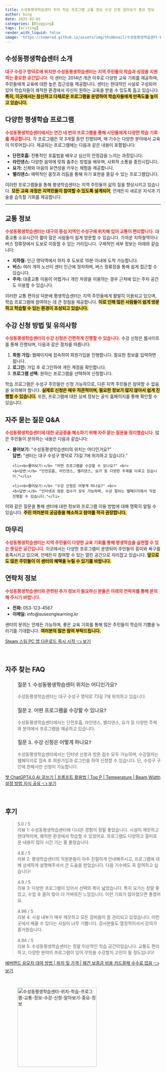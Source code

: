 ```yaml
---
title: 수성동평생학습센터 위치 학습 프로그램 교통 정보 수강 신청 알아보기 중요 정보
author: bing
date: 2025-02-01
categories: [Blogging]
tags: [writing]
render_with_liquid: false
image: 'https://somered.github.io/assets/img/thumbnail/수성동평생학습센터-위치-학습-프로그램-교통-정보-수강-신청-알아보기-중요-정보.webp'
---
```



<h2 id='평생학습센터소개'>수성동평생학습센터 소개</h2>

<p><b><span style="color: #ee2323;">대구 수성구 명덕로에 위치한 수성동평생학습센터는 지역 주민들의 학습과 성장을 지원하는 중요한 공간입니다.</span></b> 이 센터는 2014년 개관 이후로 다양한 교육 기회를 제공하며, 주민들에게 교육에 대한 높은 접근성을 제공합니다. 센터는 현대적인 시설로 구성되어 있어 학습자들이 쾌적한 환경에서 자신이 원하는 교육을 받을 수 있도록 돕고 있습니다. <b><span style="background-color: #ffe066;">특히, 이곳에서는 참신하고 다채로운 프로그램을 운영하여 학습자들에게 만족도를 높이고 있습니다.</span></b></p>

<h2 id='프로그램정보'>다양한 평생학습 프로그램</h2>

<p><b><span style="color: #ee2323;">수성동평생학습센터에서는 연간 네 번의 프로그램을 통해 시민들에게 다양한 학습 기회를 제공합니다.</span></b> 각 프로그램은 약 3개월 동안 진행되며, 매 기수는 다양한 분야에서 교육이 이루어집니다. 제공되는 프로그램에는 다음과 같은 내용이 포함됩니다:</p>

<ul>
    <li><b>단전호흡:</b> 전통적인 호흡법을 배우고 심신의 안정감을 느끼는 과정입니다.</li>
    <li><b>라인댄스:</b> 다양한 음악에 맞춰 춤추는 방법을 배우며, 사회적 소통을 증진시킵니다.</li>
    <li><b>요가:</b> 신체와 마음의 유연성을 키우는 체험을 제공합니다.</li>
    <li><b>벨리댄스:</b> 매력적인 몸짓과 리듬을 통해 자기 표현을 즐길 수 있는 프로그램입니다.</li>
</ul>

<p>이러한 프로그램들을 통해 평생학습센터는 지역 주민들의 삶의 질을 향상시키고 있습니다. <b><span style="background-color: #ffe066;">모든 교육 과정은 지역민들이 참여할 수 있도록 설계되어</span></b>, 언제든지 새로운 지식과 기술을 습득할 기회를 제공합니다.</p>

<hr />

<h2 id='교통정보'>교통 정보</h2>

<p><b><span style="color: #ee2323;">수성동평생학습센터는 대구의 중심 지역인 수성구에 위치해 있어 교통이 편리합니다.</span></b> 대중교통 소요시간이 짧아 많은 사람들이 쉽게 방문할 수 있습니다. 가까운 지하철역이나 버스 정류장에서 도보로 이동할 수 있는 거리입니다. 구체적인 세부 정보는 아래와 같습니다:</p>

<ul>
    <li><b>지하철:</b> 인근 명덕역에서 하차 후 도보로 10분 이내에 도착 가능합니다.</li>
    <li><b>버스:</b> 여러 개의 노선이 센터 인근에 정차하며, 버스 정류장을 통해 쉽게 접근할 수 있습니다.</li>
    <li><b>주차:</b> 대중교통 이용이 어렵거나 개인 차량을 이용하는 경우 근처에 있는 주차 공간도 이용할 수 있습니다.</li>
</ul>

<p>이러한 교통 편의성 덕분에 평생학습센터는 지역 주민들에게 활발히 이용되고 있으며, 학습 프로그램에 참여하는 데 큰 장점을 제공합니다. <b><span style="background-color: #ffe066;">이로 인해 많은 사람들이 쉽게 방문하고 학습할 수 있는 환경이 조성되고 있습니다.</span></b></p>

<h2 id='수강신청방법'>수강 신청 방법 및 유의사항</h2>

<p><b><span style="color: #ee2323;">수성동평생학습센터의 수강 신청은 간편하게 진행할 수 있습니다.</span></b> 수강 신청은 웹사이트를 통해 진행되며, 다음과 같은 절차를 따릅니다:</p>

<ol>
    <li><b>회원 가입:</b> 웹페이지에 접속하여 회원가입을 진행합니다. 필요한 정보를 입력하면 됩니다.</li>
    <li><b>로그인:</b> 가입 후 로그인하여 개인 계정을 확인합니다.</li>
    <li><b>프로그램 선택:</b> 원하는 프로그램을 선택하여 신청합니다.</li>
</ol>

<p>학습 프로그램은 수성구 주민들만 신청 가능하므로, 다른 지역 주민들은 참여할 수 없음을 유의해야 합니다. <b><span style="background-color: #ffe066;">실제로 신청은 매우 직관적이며, 필요한 정보가 많지 않아서 쉽게 진행할 수 있습니다.</span></b> 또한, 프로그램에 대한 상세 정보는 공식 홈페이지를 통해 확인할 수 있습니다.</p>

<h2 id='자주묻는질문'>자주 묻는 질문 Q&A</h2>

<p><b><span style="color: #ee2323;">수성동평생학습센터에 대한 궁금증을 해소하기 위해 자주 묻는 질문을 정리했습니다.</span></b> 많은 주민들이 문의하는 내용은 다음과 같습니다:</p>

<ul>
    <li><b>물어보기:</b> "수성동평생학습센터의 위치는 어디인가요?" <br>
    <b>답변:</b> "센터는 대구 수성구 명덕로 73길 7에 위치하고 있습니다."</li>

    <li><b>물어보기:</b> "어떤 프로그램을 수강할 수 있나요?" <br>
    <b>답변:</b> "단전호흡, 라인댄스, 벨리댄스, 요가 등 다양한 주제를 다루고 있습니다."</li>

    <li><b>물어보기:</b> "수강 신청은 어떻게 하나요?" <br>
    <b>답변:</b> "인터넷과 방문 접수가 모두 가능하며, 수강 절차는 웹페이지에서 직접 진행할 수 있습니다."</li>
</ul>

<p>이와 같은 질문을 통해 센터에 대한 정보와 프로그램 이용 방법에 대해 명확히 알릴 수 있습니다. <b><span style="background-color: #ffe066;">주민 여러분의 궁금증을 해소하고 참여를 적극 권장합니다.</span></b></p>

<h2 id='마무리'>마무리</h2>

<p><b><span style="color: #ee2323;">수성동평생학습센터는 지역 주민들이 다양한 교육 기회를 통해 평생학습을 실현할 수 있는 뜻깊은 공간입니다.</span></b> 이곳에서는 다양한 프로그램이 운영되어 주민들의 흥미와 욕구를 충족시키고 있으며, 언제든지 참여할 수 있는 열린 공간으로 자리잡고 있습니다. <b><span style="background-color: #ffe066;">앞으로도 많은 주민들이 이 센터의 혜택을 누릴 수 있기를 바랍니다.</span></b></p>

<h2 id='연락처정보'>연락처 정보</h2>

<p><b><span style="color: #ee2323;">수성동평생학습센터와 관련된 추가 정보가 필요하신 분들은 아래의 연락처를 통해 문의해 주시기 바랍니다.</span></b></p>

<ul>
    <li><b>전화:</b> 053-123-4567</li>
    <li><b>이메일:</b> info@suseonglearning.kr</li>
</ul>

<p>센터의 문의는 언제든 가능하며, 좋은 교육 기회를 통해 많은 주민들이 학습의 기쁨을 누리기를 기대합니다. <b><span style="background-color: #ffe066;">여러분의 많은 참여 부탁드립니다.</span></b></p>


<p><a class="click-button" title="Steam 스팀 PC 앱 다운로드 즉시 시작" href="https://somered.github.io/posts/Steam-%EC%8A%A4%ED%8C%80-PC-%EC%95%B1-%EB%8B%A4%EC%9A%B4%EB%A1%9C%EB%93%9C-%EC%A6%89%EC%8B%9C-%EC%8B%9C%EC%9E%91/" rel="dofollow">Steam 스팀 PC 앱 다운로드 즉시 시작 👈 보기</a></p><br>
<h2 id='자주_찾는_FAQ'>자주 찾는 FAQ</h2>
<div itemscope="" itemtype="https://schema.org/FAQPage"> 
<blockquote> 
<div itemscope="" itemprop="mainEntity" itemtype="https://schema.org/Question"> 
<h3 itemprop="name">질문 1. 수성동평생학습센터 위치는 어디인가요?</h3> 
<div itemscope="" itemprop="acceptedAnswer" itemtype="https://schema.org/Answer"> 
<span itemprop="text"> 
<p>수성동평생학습센터는 대구 수성구 명덕로 73길 7에 위치하고 있습니다.</p> 
</span> 
</div> 
</div> 
<div itemscope="" itemprop="mainEntity" itemtype="https://schema.org/Question"> 
<h3 itemprop="name">질문 2. 어떤 프로그램을 수강할 수 있나요?</h3> 
<div itemscope="" itemprop="acceptedAnswer" itemtype="https://schema.org/Answer"> 
<span itemprop="text"> 
<p>수성동평생학습센터에서는 단전호흡, 라인댄스, 벨리댄스, 요가 등 다양한 주제와 분야에서 프로그램을 제공하고 있습니다.</p> 
</span> 
</div> 
</div> 
<div itemscope="" itemprop="mainEntity" itemtype="https://schema.org/Question"> 
<h3 itemprop="name">질문 3. 수강 신청은 어떻게 하나요?</h3> 
<div itemscope="" itemprop="acceptedAnswer" itemtype="https://schema.org/Answer"> 
<span itemprop="text"> 
<p>수성동평생학습센터에서는 인터넷 신청과 방문 접수 모두 가능하며, 수강절차는 웹페이지로 접속 후 회원가입과 로그인을 하여 신청할 수 있습니다. 단, 수성구 구민에 한해서만 신청이 가능합니다.</p> 
</span> 
</div> 
</div> 
</blockquote> 
</div>
<p><a class="click-button" title="챗 ChatGPT4.0 AI 글쓰기 | 프롬프트 활용법 | Top P | Temperature | Beam Width 설정 방법 지식 공유" href="https://somered.github.io/posts/%EC%B1%97-ChatGPT4.0-AI-%EA%B8%80%EC%93%B0%EA%B8%B0-%ED%94%84%EB%A1%AC%ED%94%84%ED%8A%B8-%ED%99%9C%EC%9A%A9%EB%B2%95-Top-P-Temperature-Beam-Width-%EC%84%A4%EC%A0%95-%EB%B0%A9%EB%B2%95-%EC%A7%80%EC%8B%9D-%EA%B3%B5%EC%9C%A0/" rel="dofollow">챗 ChatGPT4.0 AI 글쓰기 | 프롬프트 활용법 | Top P | Temperature | Beam Width 설정 방법 지식 공유 👈 보기</a></p><br>
<h2 id='후기'>후기</h2>
<div itemscope itemtype="https://schema.org/Product">
  <blockquote>
  <div itemprop="review" itemscope itemtype="https://schema.org/Review">
      <div itemprop="reviewRating" itemscope itemtype="https://schema.org/Rating"> <span itemprop="ratingValue">5.0</span> / <span itemprop="bestRating">5</span> </div>
      <span itemprop="reviewBody">리뷰 1: 수성동평생학습센터에 다녀온 경험이 정말 좋았습니다. 시설이 깨끗하고 현대적이며, 쾌적한 환경에서 학습할 수 있었어요. 프로그램도 다양하고 흥미로운 내용이 많아 시간 가는 줄 몰랐습니다.</span>
  </div>
  <br>
  <div itemprop="review" itemscope itemtype="https://schema.org/Review">
      <div itemprop="reviewRating" itemscope itemtype="https://schema.org/Rating"> <span itemprop="ratingValue">4.8</span> / <span itemprop="bestRating">5</span> </div>
      <span itemprop="reviewBody">리뷰 2: 평생학습센터의 직원분들이 아주 친절하게 안내해주시고, 프로그램에 대해 상세하게 설명해주셔서 큰 도움을 받았습니다. 다음 기수에도 꼭 참여하고 싶습니다!</span>
  </div>
  <br>
  <div itemprop="review" itemscope itemtype="https://schema.org/Review">
      <div itemprop="reviewRating" itemscope itemtype="https://schema.org/Rating"> <span itemprop="ratingValue">4.9</span> / <span itemprop="bestRating">5</span> </div>
      <span itemprop="reviewBody">리뷰 3: 다양한 프로그램이 있어서 선택의 폭이 넓었습니다. 특히 요가는 정말 좋았고, 수업 후 몸이 많이 더 가벼워진 느낌입니다. 이런 기회가 많아졌으면 좋겠어요.</span>
  </div>
  <br>
  <div itemprop="review" itemscope itemtype="https://schema.org/Review">
      <div itemprop="reviewRating" itemscope itemtype="https://schema.org/Rating"> <span itemprop="ratingValue">4.96</span> / <span itemprop="bestRating">5</span> </div>
      <span itemprop="reviewBody">리뷰 4: 시설 내부가 매우 깨끗하고 모든 장비들이 잘 관리되고 있었습니다. 이런 곳에서 배울 수 있다는 사실이 너무 기쁩니다. 강사분들도 열정적이셔서 강의가 즐거웠습니다.</span>
  </div>
  <br>
  <div itemprop="review" itemscope itemtype="https://schema.org/Review">
      <div itemprop="reviewRating" itemscope itemtype="https://schema.org/Rating"> <span itemprop="ratingValue">4.94</span> / <span itemprop="bestRating">5</span> </div>
      <span itemprop="reviewBody">리뷰 5: 수성동평생학습센터는 정말 이상적인 학습 공간이었습니다. 교통도 편리하고, 다양한 분야의 프로그램이 있어 무엇을 수강할지 고민이 될 정도입니다!</span>
  </div>
  </blockquote>
</div>
<p><a class="click-button" title="에버랜드 유모차 대여 방법 | 위치 및 가격 | 웨건 보증금 비용 카드결제 수수료 없음" href="https://somered.github.io/posts/%EC%97%90%EB%B2%84%EB%9E%9C%EB%93%9C-%EC%9C%A0%EB%AA%A8%EC%B0%A8-%EB%8C%80%EC%97%AC-%EB%B0%A9%EB%B2%95-%EC%9C%84%EC%B9%98-%EB%B0%8F-%EA%B0%80%EA%B2%A9-%EC%9B%A8%EA%B1%B4-%EB%B3%B4%EC%A6%9D%EA%B8%88-%EB%B9%84%EC%9A%A9-%EC%B9%B4%EB%93%9C%EA%B2%B0%EC%A0%9C-%EC%88%98%EC%88%98%EB%A3%8C-%EC%97%86%EC%9D%8C/" rel="dofollow">에버랜드 유모차 대여 방법 | 위치 및 가격 | 웨건 보증금 비용 카드결제 수수료 없음 👈 보기</a></p><br>
<figure class="image"><img src="https://somered.github.io/assets/img/thumbnail/수성동평생학습센터-위치-학습-프로그램-교통-정보-수강-신청-알아보기-중요-정보.webp" alt="수성동평생학습센터-위치-학습-프로그램-교통-정보-수강-신청-알아보기-중요-정보" width="256" height="256"></figure>